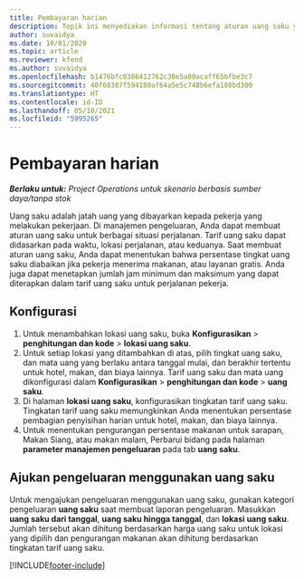 ```yaml
---
title: Pembayaran harian
description: Topik ini menyediakan informasi tentang aturan uang saku yang digunakan dalam manajemen pengeluaran.
author: suvaidya
ms.date: 10/01/2020
ms.topic: article
ms.reviewer: kfend
ms.author: suvaidya
ms.openlocfilehash: b1476bfc0386412762c30e5a00acaff65bfbe3c7
ms.sourcegitcommit: 40f68387f594180af64a5e5c748b6efa188bd300
ms.translationtype: HT
ms.contentlocale: id-ID
ms.lasthandoff: 05/10/2021
ms.locfileid: "5995265"
---
```

# <a name="per-diems"></a>Pembayaran harian

_**Berlaku untuk:** Project Operations untuk skenario berbasis sumber daya/tanpa stok_


Uang saku adalah jatah uang yang dibayarkan kepada pekerja yang melakukan pekerjaan. Di manajemen pengeluaran, Anda dapat membuat aturan uang saku untuk berbagai situasi perjalanan. Tarif uang saku dapat didasarkan pada waktu, lokasi perjalanan, atau keduanya. Saat membuat aturan uang saku, Anda dapat menentukan bahwa persentase tingkat uang saku diabaikan jika pekerja menerima makanan, atau layanan gratis. Anda juga dapat menetapkan jumlah jam minimum dan maksimum yang dapat diterapkan dalam tarif uang saku untuk perjalanan pekerja.

## <a name="configuration"></a>Konfigurasi 

1. Untuk menambahkan lokasi uang saku, buka **Konfigurasikan** > **penghitungan dan kode** > **lokasi uang saku**.
2. Untuk setiap lokasi yang ditambahkan di atas, pilih tingkat uang saku, dan mata uang yang berlaku antara tanggal mulai, dan berakhir tertentu untuk hotel, makan, dan biaya lainnya. Tarif uang saku dan mata uang dikonfigurasi dalam **Konfigurasikan** > **penghitungan dan kode** > **uang saku**.
3. Di halaman **lokasi uang saku**, konfigurasikan tingkatan tarif uang saku. Tingkatan tarif uang saku memungkinkan Anda menentukan persentase pembagian penyisihan harian untuk hotel, makan, dan biaya lainnya. 
4. Untuk menentukan pengurangan persentase makanan untuk sarapan, Makan Siang, atau makan malam, Perbarui bidang pada halaman **parameter manajemen pengeluaran** pada tab **uang saku**. 
    
## <a name="submit-expenses-using-per-diem"></a>Ajukan pengeluaran menggunakan uang saku
Untuk mengajukan pengeluaran menggunakan uang saku, gunakan kategori pengeluaran **uang saku** saat membuat laporan pengeluaran. Masukkan **uang saku dari tanggal**, **uang saku hingga tanggal**, dan **lokasi uang saku**. Jumlah tersebut akan dihitung berdasarkan harga uang saku untuk lokasi yang dipilih dan pengurangan makanan akan dihitung berdasarkan tingkatan tarif uang saku.


[!INCLUDE[footer-include](../includes/footer-banner.md)]